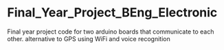 # Final_Year_Project_BEng_Electronic
Final year project code for two arduino boards that communicate to each other. alternative to GPS using WiFi and voice recognition

